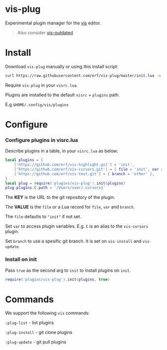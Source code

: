 # vis-plug

Experimental plugin manager for the [vis](https://github.com/martanne/vis) editor.

> Also consider [vis-outdated](https://github.com/erf/vis-outdated) 

# Install

Download `vis-plug` manually or using this install script:

```bash
curl https://raw.githubusercontent.com/erf/vis-plug/master/init.lua -o $HOME/.config/vis/plugins/vis-plug/init.lua --create-dirs
```

Require `vis-plug` in your `visrc.lua`.

Plugins are installed to the default `visrc` + `plugins` path.

E.g.`$HOME/.config/vis/plugins`

# Configure

### Configure plugins in visrc.lua

Describe plugins in a table, in your `visrc.lua` as below:

```lua
local plugins = {
	['https://github.com/erf/vis-highlight.git'] = 'init',
	['https://github.com/erf/vis-cursors.git'] = { file = 'init', var = 'C' },
	['https://github.com/erf/vis-test.git'] = { branch = 'other' },
}
local plug = require('plugins/vis-plug').init(plugins)
plug.plugins.C.path = '/Users/user/.cursors1'
```

The **KEY** is the URL to the git repository of the plugin.

The **VALUE** is the `file` or a Lua record for `file`, `var` and `branch`.

The `file` defaults to `"init"` if not set.

Set `var` to access plugin variables. E.g. `C` is an alias to the `vis-cursors` plugin.

Set `branch` to use a spesific git branch. It is set on `vis-install` and `vis-update`.

### Install on init

Pass `true` as the second arg to `init` to install plugins on `init`.

```lua
require('plugins/vis-plug').init(plugins, true)
```

# Commands

We support the following `vis` commands:

`:plug-list` - list plugins 

`:plug-install` - git clone plugins

`:plug-update` - git pull plugins
